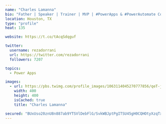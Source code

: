 ```yaml
---
name: "Charles Lamanna"
bio: "Father | Speaker | Trainer | MVP | #PowerApps & #PowerAutomate Community Super User | YouTuber Right-pointing triangle http://youtube.com/c/rezadorrani | Learn - Share - Clockwise rightwards and leftwards open circle arrows"
location: Houston, TX
type: "profile"
heat: 135

website: https://t.co/tAcqSdqguf

twitter:
  username: rezadorrani
  url: https://twitter.com/rezadorrani
  followers: 7207

topics:
  - Power Apps

images:
  - url: https://pbs.twimg.com/profile_images/1063114045270777856/qeT-jpWr_400x400.jpg
    width: 400
    height: 400
    isCached: true
    title: "Charles Lamanna"

secured: "BUxUso20znU8n887ab9YTSVlDebFlG/SvkWBJptPgITSU45gH0CQHOtyXzqTxnKqfXjNsE5DZ8tGV8ZQ+A2rmPmomdc9eRAtX1+kHboTLarFRx1gAGGv+6FUtutSrqMyv8cVmdmXW5hsH7waVQB3IJUrxXzrse66Fiz3X/94secKKl1wDXEYdza//+AuQQ57ctqR8dI68Nqfa+FHYp6m7x2+2xcaMwPQ54OAv/RNF4U2LdOJJkMt7G4RbJBLt2B+ly46HC9oZBsQQ3NUodIiKmccJGfonnp49IbN7JwPvDBmkUxkAGrIy1gOgNsFKKdC2zqAbvD9f6WcbCGP6iFeGBpXOTpzjFzFBGY5ri3uEzjP4OxnOlRVGOhCbNA3AZE5ae3p9xOaPGjpzzERUmy4PKcGKfmyUD0gsDPq/OMP3fs=;8/4LlnJZxpK7C4RjYWOHkQ=="
---
```


